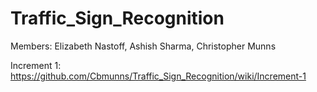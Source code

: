 # Traffic_Sign_Recognition

Members: Elizabeth Nastoff, Ashish Sharma, Christopher Munns

Increment 1: https://github.com/Cbmunns/Traffic_Sign_Recognition/wiki/Increment-1
